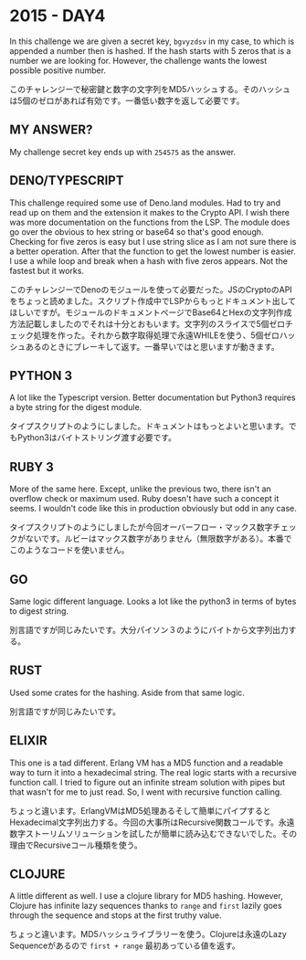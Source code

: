 # 2015 - DAY4

In this challenge we are given a secret key, `bgvyzdsv` in my case, to which is appended a number then is hashed. If the hash starts with 5 zeros that is a number we are looking for. However, the challenge wants the lowest possible positive number.

このチャレンジーで秘密鍵と数字の文字列をMD5ハッシュする。そのハッシュは5個のゼロがあれば有効です。一番低い数字を返して必要です。

## MY ANSWER?

My challenge secret key ends up with `254575` as the answer.

## DENO/TYPESCRIPT

This challenge required some use of Deno.land modules. Had to try and read up on them and the extension it makes to the Crypto API. I wish there was more documentation on the functions from the LSP. The module does go over the obvious to hex string or base64 so that's good enough. Checking for five zeros is easy but I use string slice as I am not sure there is a better operation. After that the function to get the lowest number is easier. I use a while loop and break when a hash with five zeros appears. Not the fastest but it works.

このチャレンジーでDenoのモジュールを使って必要だった。JSのCryptoのAPIをちょっと読めました。スクリプト作成中でLSPからもっとドキュメント出してほしいですが。モジュールのドキュメントページでBase64とHexの文字列作成方法記載しましたのでそれは十分とおもいます。文字列のスライスで5個ゼロチェック処理を作った。それから数字取得処理で永遠WHILEを使う、5個ゼロハッシュあるのときにブレーキして返す。一番早いではと思いますが動きます。

## PYTHON 3

A lot like the Typescript version. Better documentation but Python3 requires a byte string for the digest module.

タイプスクリプトのようにしました。ドキュメントはもっとよいと思います。でもPython3はバイトストリング渡す必要です。

## RUBY 3

More of the same here. Except, unlike the previous two, there isn't an overflow check or maximum used. Ruby doesn't have such a concept it seems. I wouldn't code like this in production obviously but odd in any case.

タイプスクリプトのようにしましたが今回オーバーフロー・マックス数字チェックがないです。ルビーはマックス数字がありません（無限数字がある）。本番でこのようなコードを使いません。

## GO

Same logic different language. Looks a lot like the python3 in terms of bytes to digest string.

別言語ですが同じみたいです。大分パイソン３のようにバイトから文字列出力する。

## RUST

Used some crates for the hashing. Aside from that same logic.

別言語ですが同じみたいです。

## ELIXIR

This one is a tad different. Erlang VM has a MD5 function and a readable way to turn it into a hexadecimal string. The real logic starts with a recursive function call. I tried to figure out an infinite stream solution with pipes but that wasn't for me to just read. So, I went with recursive function calling.

ちょっと違います。ErlangVMはMD5処理あるそして簡単にパイプするとHexadecimal文字列出力する。今回の大事所はRecursive関数コールです。永遠数字ストーリムソリューションを試したが簡単に読み込むできないでした。その理由でRecursiveコール種類を使う。

## CLOJURE

A little different as well. I use a clojure library for MD5 hashing. However, Clojure has infinite lazy sequences thanks to `range` and `first` lazily goes through the sequence and stops at the first truthy value.

ちょっと違います。MD5ハッシュライブラリーを使う。Clojureは永遠のLazy Sequenceがあるので `first + range` 最初あっている値を返す。


